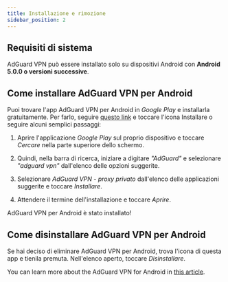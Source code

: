 ```yaml
---
title: Installazione e rimozione
sidebar_position: 2
---
```


## Requisiti di sistema

AdGuard VPN può essere installato solo su dispositivi Android con **Android 5.0.0 o versioni successive**.

## Come installare AdGuard VPN per Android

Puoi trovare l'app AdGuard VPN per Android in *Google Play* e installarla gratuitamente. Per farlo, seguire [questo link](https://play.google.com/store/apps/details?id=com.adguard.vpn) e toccare l'icona Installare o seguire alcuni semplici passaggi:

1. Aprire l'applicazione *Google Play* sul proprio dispositivo e toccare *Cercare* nella parte superiore dello schermo.

2. Quindi, nella barra di ricerca, iniziare a digitare *"AdGuard"* e selezionare *"adguard vpn"* dall'elenco delle opzioni suggerite.

3. Selezionare *AdGuard VPN - proxy privato* dall'elenco delle applicazioni suggerite e toccare *Installare*.

4. Attendere il termine dell'installazione e toccare *Aprire*.

AdGuard VPN per Android è stato installato!

## Come disinstallare AdGuard VPN per Android

Se hai deciso di eliminare AdGuard VPN per Android, trova l'icona di questa app e tienila premuta. Nell'elenco aperto, toccare *Disinstallare*.

You can learn more about the AdGuard VPN for Android in [this article](/adguard-vpn-for-android/overview).
